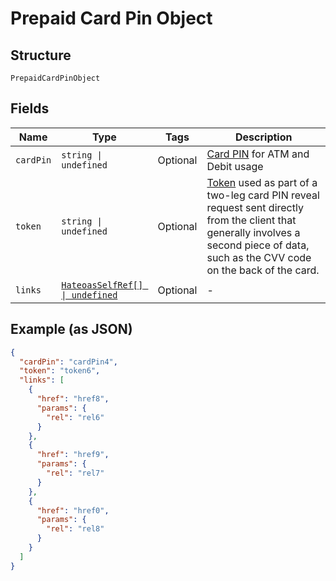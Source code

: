 
# Prepaid Card Pin Object

## Structure

`PrepaidCardPinObject`

## Fields

| Name | Type | Tags | Description |
|  --- | --- | --- | --- |
| `cardPin` | `string \| undefined` | Optional | [Card PIN](#/rest/models/structures/prepaid-card-pin) for ATM and Debit usage |
| `token` | `string \| undefined` | Optional | [Token](#/rest/models/structures/prepaid-card-pin-token) used as part of a two-leg card PIN reveal request sent directly from the client that generally involves a second piece of data, such as the CVV code on the back of the card. |
| `links` | [`HateoasSelfRef[] \| undefined`](../../doc/models/hateoas-self-ref.md) | Optional | - |

## Example (as JSON)

```json
{
  "cardPin": "cardPin4",
  "token": "token6",
  "links": [
    {
      "href": "href8",
      "params": {
        "rel": "rel6"
      }
    },
    {
      "href": "href9",
      "params": {
        "rel": "rel7"
      }
    },
    {
      "href": "href0",
      "params": {
        "rel": "rel8"
      }
    }
  ]
}
```

